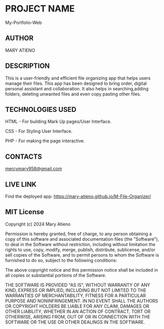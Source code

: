 # PROJECT NAME

My-Portfolio-Web

## AUTHOR

MARY ATIENO

## DESCRIPTION

This is a user-friendly and efficient file organizing app that helps users manage their files. This app has been designed to bring order, digital personal assistant and collaboration. It also helps in searching,adding folders, deleting unwanted files and even copy pasting other files.

## TECHNOLOGIES USED

HTML - For building Mark Up pages/User Interface.

CSS - For Styling User Interface.

PHP - For making the page interactive.

## CONTACTS

<mercymary958@gmail.com>

## LIVE LINK

Find the deployed app: <https://mary-atieno.github.io/M-File-Organizer/>

## MIT License

Copyright (c) 2024 Mary Atieno

Permission is hereby granted, free of charge, to any person obtaining a copy
of this software and associated documentation files (the "Software"), to deal
in the Software without restriction, including without limitation the rights
to use, copy, modify, merge, publish, distribute, sublicense, and/or sell
copies of the Software, and to permit persons to whom the Software is
furnished to do so, subject to the following conditions:

The above copyright notice and this permission notice shall be included in all
copies or substantial portions of the Software.

THE SOFTWARE IS PROVIDED "AS IS", WITHOUT WARRANTY OF ANY KIND, EXPRESS OR
IMPLIED, INCLUDING BUT NOT LIMITED TO THE WARRANTIES OF MERCHANTABILITY,
FITNESS FOR A PARTICULAR PURPOSE AND NONINFRINGEMENT. IN NO EVENT SHALL THE
AUTHORS OR COPYRIGHT HOLDERS BE LIABLE FOR ANY CLAIM, DAMAGES OR OTHER
LIABILITY, WHETHER IN AN ACTION OF CONTRACT, TORT OR OTHERWISE, ARISING FROM,
OUT OF OR IN CONNECTION WITH THE SOFTWARE OR THE USE OR OTHER DEALINGS IN THE
SOFTWARE.
